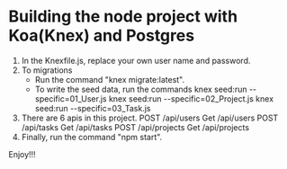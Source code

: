 # Building the node project with Koa(Knex) and Postgres

1. In the Knexfile.js, replace your own user name and password.
2. To migrations
    - Run the command "knex migrate:latest".
    - To write the seed data, run the commands 
      knex seed:run --specific=01_User.js
      knex seed:run --specific=02_Project.js
      knex seed:run --specific=03_Task.js
3. There are 6 apis in this project.
   POST /api/users
   Get /api/users
   POST /api/tasks
   Get /api/tasks
   POST /api/projects
   Get /api/projects
4. Finally, run the command "npm start".

Enjoy!!!